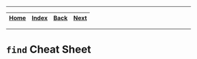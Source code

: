 
---

| [Home](/README.md) | [Index](./README.md) | [Back](./7_sed_cheat_sheet.md) | [Next](./9_vim_cheat_sheet.md) |
| :---: | :---: | :---: | :---: |

---

# `find` Cheat Sheet